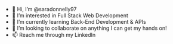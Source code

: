 - 👋 Hi, I’m @saradonnelly97
- 👀 I’m interested in Full Stack Web Development
- 🌱 I’m currently learning Back-End Development & APIs
- 💞️ I’m looking to collaborate on anything I can get my hands on!
- 📫 Reach me through my LinkedIn

<!---
saradonnelly97/saradonnelly97 is a ✨ special ✨ repository because its `README.md` (this file) appears on your GitHub profile.
You can click the Preview link to take a look at your changes.
--->
